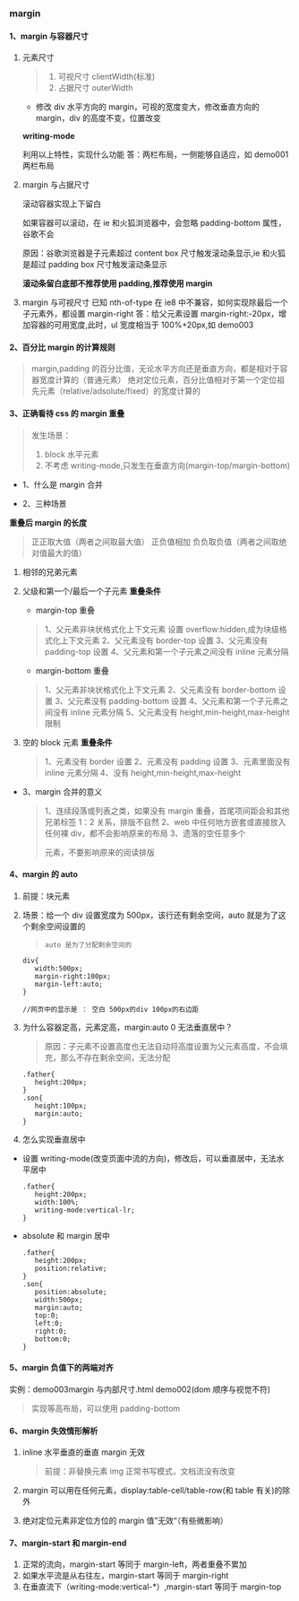 ### margin

#### 1、margin 与容器尺寸

1. 元素尺寸

   > 1. 可视尺寸 clientWidth(标准)
   > 2. 占据尺寸 outerWidth

   - 修改 div 水平方向的 margin，可视的宽度变大，修改垂直方向的 margin，div 的高度不变，位置改变

   **writing-mode**

   利用以上特性，实现什么功能
   答：两栏布局，一侧能够自适应，如 demo001 两栏布局

2. margin 与占据尺寸

   滚动容器实现上下留白

   如果容器可以滚动，在 ie 和火狐浏览器中，会忽略 padding-bottom 属性，谷歌不会

   原因：谷歌浏览器是子元素超过 content box 尺寸触发滚动条显示,ie 和火狐是超过 padding box 尺寸触发滚动条显示

   **滚动条留白底部不推荐使用 padding,推荐使用 margin**

3. margin 与可视尺寸
   已知 nth-of-type 在 ie8 中不兼容，如何实现除最后一个子元素外，都设置 margin-right
   答：给父元素设置 margin-right:-20px，增加容器的可用宽度,此时，ul 宽度相当于 100%+20px,如 demo003

#### 2、百分比 margin 的计算规则

> margin,padding 的百分比值，无论水平方向还是垂直方向，都是相对于容器宽度计算的（普通元素）
> 绝对定位元素，百分比值相对于第一个定位祖先元素（relative/adsolute/fixed）的宽度计算的

#### 3、正确看待 css 的 margin 重叠

> 发生场景：
>
> 1. block 水平元素
> 2. 不考虑 writing-mode,只发生在垂直方向(margin-top/margin-bottom)

- 1、什么是 margin 合并

- 2、三种场景

**重叠后 margin 的长度**

> 正正取大值（两者之间取最大值）
> 正负值相加
> 负负取负值（两者之间取绝对值最大的值）

1. 相邻的兄弟元素

2. 父级和第一个/最后一个子元素
   **重叠条件**

   - margin-top 重叠

   > 1、父元素非块状格式化上下文元素 设置 overflow:hidden,成为块级格式化上下文元素
   > 2、父元素没有 border-top 设置
   > 3、父元素没有 padding-top 设置
   > 4、父元素和第一个子元素之间没有 inline 元素分隔

   - margin-bottom 重叠

   > 1、父元素非块状格式化上下文元素
   > 2、父元素没有 border-bottom 设置
   > 3、父元素没有 padding-bottom 设置
   > 4、父元素和第一个子元素之间没有 inline 元素分隔
   > 5、父元素没有 height,min-height,max-height 限制

3. 空的 block 元素
   **重叠条件**

   > 1、元素没有 border 设置
   > 2、元素没有 padding 设置
   > 3、元素里面没有 inline 元素分隔
   > 4、没有 height,min-height,max-height

- 3、margin 合并的意义
  > 1、连续段落或列表之类，如果没有 margin 重叠，首尾项间距会和其他兄弟标签 1：2 关系，排版不自然
  > 2、web 中任何地方嵌套或直接放入任何裸 div，都不会影响原来的布局
  > 3、遗落的空任意多个<p>元素，不要影响原来的阅读排版

#### 4、margin 的 auto

1. 前提：块元素

2. 场景：给一个 div 设置宽度为 500px，该行还有剩余空间，auto 就是为了这个剩余空间设置的

   > `auto 是为了分配剩余空间的`

   ```
   div{
      width:500px;
      margin-right:100px;
      margin-left:auto;
   }

   //网页中的显示是 ： 空白 500px的div 100px的右边距
   ```

3. 为什么容器定高，元素定高，margin:auto 0 无法垂直居中？

   > 原因：子元素不设置高度也无法自动将高度设置为父元素高度，不会填充，那么不存在剩余空间，无法分配

   ```
   .father{
      height:200px;
   }
   .son{
      height:100px;
      margin:auto;
   }
   ```

4. 怎么实现垂直居中

- 设置 writing-mode(改变页面中流的方向)，修改后，可以垂直居中，无法水平居中

  ```
  .father{
     height:200px;
     width:100%;
     writing-mode:vertical-lr;
  }
  ```

- absolute 和 margin 居中

  ```
  .father{
     height:200px;
     position:relative;
  }
  .son{
     position:absolute;
     width:500px;
     margin:auto;
     top:0;
     left:0;
     right:0;
     bottom:0;
  }
  ```

#### 5、margin 负值下的两端对齐

实例：demo003margin 与内部尺寸.html demo002(dom 顺序与视觉不符)

> 实现等高布局，可以使用 padding-bottom

#### 6、margin 失效情形解析

1. inline 水平垂直的垂直 margin 无效

   > 前提：非替换元素 img 正常书写模式，文档流没有改变

2. margin 可以用在任何元素，display:table-cell/table-row(和 table 有关)的除外

3. 绝对定位元素非定位方位的 margin 值”无效“（有些微影响）

#### 7、margin-start 和 margin-end

1. 正常的流向，margin-start 等同于 margin-left，两者重叠不累加
2. 如果水平流是从右往左，margin-start 等同于 margin-right
3. 在垂直流下（writing-mode:vertical-\*）,margin-start 等同于 margin-top
